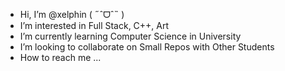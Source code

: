 -  Hi, I’m @xelphin ( ˶ˆᗜˆ˵ )
-  I’m interested in Full Stack, C++, Art
-  I’m currently learning Computer Science in University
-  I’m looking to collaborate on Small Repos with Other Students
-  How to reach me ...
